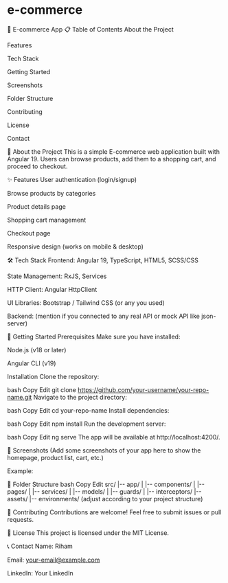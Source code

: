 # e-commerce

🛒 E-commerce App
📋 Table of Contents
About the Project

Features

Tech Stack

Getting Started

Screenshots

Folder Structure

Contributing

License

Contact

📖 About the Project
This is a simple E-commerce web application built with Angular 19.
Users can browse products, add them to a shopping cart, and proceed to checkout.

✨ Features
User authentication (login/signup)

Browse products by categories

Product details page

Shopping cart management

Checkout page

Responsive design (works on mobile & desktop)

🛠 Tech Stack
Frontend: Angular 19, TypeScript, HTML5, SCSS/CSS

State Management: RxJS, Services

HTTP Client: Angular HttpClient

UI Libraries: Bootstrap / Tailwind CSS (or any you used)

Backend: (mention if you connected to any real API or mock API like json-server)

🚀 Getting Started
Prerequisites
Make sure you have installed:

Node.js (v18 or later)

Angular CLI (v19)

Installation
Clone the repository:

bash
Copy
Edit
git clone https://github.com/your-username/your-repo-name.git
Navigate to the project directory:

bash
Copy
Edit
cd your-repo-name
Install dependencies:

bash
Copy
Edit
npm install
Run the development server:

bash
Copy
Edit
ng serve
The app will be available at http://localhost:4200/.

📸 Screenshots
(Add some screenshots of your app here to show the homepage, product list, cart, etc.)

Example:


📁 Folder Structure
bash
Copy
Edit
src/
|-- app/
|   |-- components/
|   |-- pages/
|   |-- services/
|   |-- models/
|   |-- guards/
|   |-- interceptors/
|-- assets/
|-- environments/
(adjust according to your project structure)

🤝 Contributing
Contributions are welcome!
Feel free to submit issues or pull requests.

📝 License
This project is licensed under the MIT License.

📞 Contact
Name: Riham

Email: your-email@example.com

LinkedIn: Your LinkedIn

